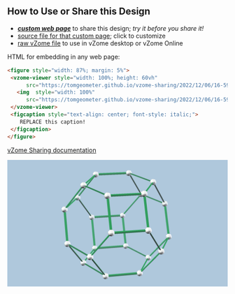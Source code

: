 
## How to Use or Share this Design

 - [***custom web page***][post] to share this design; *try it before you share it!*
 - [source file for that custom page][source]; click to customize
 - [raw vZome file][raw] to use in vZome desktop or vZome Online
 
 HTML for embedding in any web page:
 ```html
<figure style="width: 87%; margin: 5%">
  <vzome-viewer style="width: 100%; height: 60vh"
       src="https://tomgeometer.github.io/vzome-sharing/2022/12/06/16-59-01-TruncOctahedron/TruncOctahedron.vZome" >
    <img  style="width: 100%"
       src="https://tomgeometer.github.io/vzome-sharing/2022/12/06/16-59-01-TruncOctahedron/TruncOctahedron.png" >
  </vzome-viewer>
  <figcaption style="text-align: center; font-style: italic;">
     REPLACE this caption!
  </figcaption>
</figure>
 ```

[vZome Sharing documentation](https://vzome.github.io/vzome/sharing.html#how-it-works)

![Image](<TruncOctahedron.png>)


[post]: <https://tomgeometer.github.io/vzome-sharing/2022/12/06/TruncOctahedron-16-59-01.html>
[source]: <https://github.com/tomgeometer/vzome-sharing/edit/main/_posts/2022-12-06-TruncOctahedron-16-59-01.md>
[raw]: <https://raw.githubusercontent.com/tomgeometer/vzome-sharing/main/2022/12/06/16-59-01-TruncOctahedron/TruncOctahedron.vZome>